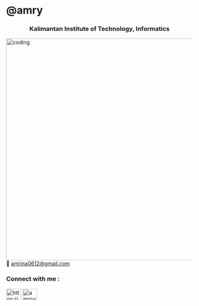<h1>@amry</h1>
<h3 align="center">Kalimantan Institute of Technology, Informatics</h3>
<img align="right" alt="coding" width="600" src="https://i.gifer.com/YAS0.gif">

💌 amrina0612@gmail.com

<h3 align="left">Connect with me :</h3>
<p align="left">
<a href="https://www.linkedin.com/in/amrina-rossada-16878b25b/" target="blank"><img align="center" src="https://raw.githubusercontent.com/rahuldkjain/github-profile-readme-generator/master/src/images/icons/Social/linked-in-alt.svg" alt="https://www.linkedin.com/in/amrina-rossada-16878b25b/" height="30" width="40" /></a>
<a href="https://instagram.com/amrnarrd_" target="blank"><img align="center" src="https://raw.githubusercontent.com/rahuldkjain/github-profile-readme-generator/master/src/images/icons/Social/instagram.svg" alt="amrnarrd_" height="30" width="40" /></a>
</p>
